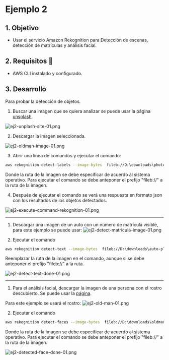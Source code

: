 # Ejemplo 2

## 1. Objetivo 
- Usar el servicio Amazon Rekognition para Detección de escenas, detección de matrículas y análisis facial.

## 2. Requisitos 📌
- AWS CLI instalado y configurado.

## 3. Desarrollo 


Para probar la detección de objetos.
1. Buscar una imagen que se quiera analizar se puede usar la página [unsplash](https://unsplash.com/).

![ej2-unplash-site-01.png](img/ej2-unplash-site-01.png)

2. Descargar la imagen seleccionada.

![ej2-oldman-image-01.png](img/ej2-oldman-image-01.png)


3. Abrir una línea de comandos y ejecutar el comando:
```bash
aws rekognition detect-labels --image-bytes  fileb://D:\downloads\photo-1542459302-d516c17ee862.jpg
```
Donde la ruta de la imagen se debe especificar de acuerdo al sistema operativo. Para ejecutar el comando se debe anteponer el prefijo "fileb://" a la ruta de la imagen.


4. Después de ejecutar el comando se verá una respuesta en formato json con los resultados de los objetos detectados.

![ej2-execute-command-rekognition-01.png](img/ej2-execute-command-rekognition-01.png)


-------------------------------------------------------------------

1. Descargar una imagen de un auto con un número de matrícula visible, para este ejemplo se puede usar: 
 ![ej2-detect-matricula-image-01.png](ej2-detect-matricula-image-01.png)


2. Ejecutar el comando 

```bash
aws rekognition detect-text --image-bytes  fileb://D:\downloads\auto-placas.PNG
```

Reemplazar la ruta de la imagen en el comando, aunque si se debe anteponer el prefijo "fileb://" a la ruta.

![ej2-detect-text-done-01.png](img/ej2-detect-text-done-01.png)

---------------------------------------------
1. Para el análisis facial, descargar la imagen de una persona con el rostro descubierto. Se puede usar la [página](https://generated.photos).

Para este ejemplo se usará el rostro:
![ej2-old-man-01.png](img/ej2-old-man-01.png)


2. Ejecutar el comando
```bash
aws rekognition detect-faces --image-bytes  fileb://D:\downloads\oldman.PNG --attributes "ALL"
```
Donde la ruta de la imagen se debe especificar de acuerdo al sistema operativo. Para ejecutar el comando se debe anteponer el prefijo "fileb://" a la ruta de la imagen.


![ej2-detected-face-done-01.png](img/ej2-detected-face-done-01.png)
